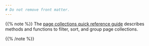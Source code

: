 ```yaml
---
# Do not remove front matter.
---
```


{{% note %}}
The [page collections quick reference guide] describes methods and functions to filter, sort, and group page collections.

[page collections quick reference guide]: /quick-reference/page-collections/
{{% /note %}}
